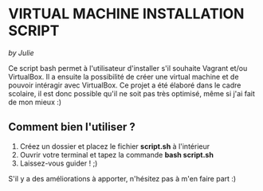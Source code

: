 # VIRTUAL MACHINE INSTALLATION SCRIPT
*by Julie*

Ce script bash permet à l'utilisateur d'installer s'il souhaite Vagrant et/ou VirtualBox.
Il a ensuite la possibilité de créer une virtual machine et de pouvoir intéragir avec VirtualBox.
Ce projet a été élaboré dans le cadre scolaire, il est donc possible qu'il ne soit pas très optimisé, même si j'ai fait de mon mieux :)

## Comment bien l'utiliser ?
1) Créez un dossier et placez le fichier **script.sh** à l'intérieur
2) Ouvrir votre terminal et tapez la commande **bash script.sh**
3) Laissez-vous guider ! ;)

S'il y a des améliorations à apporter, n'hésitez pas à m'en faire part :)
